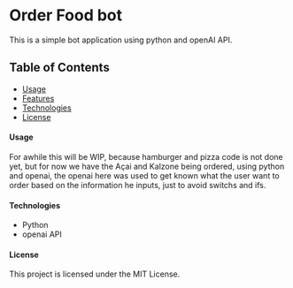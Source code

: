 # Order Food bot

This is a simple bot application using python and openAI API.

## Table of Contents
- [Usage](#usage)
- [Features](#features)
- [Technologies](#technologies)
- [License](#license)
#### Usage
For awhile this will be WIP, because hamburger and pizza code is not done yet, but for now we have the Açai and Kalzone being ordered, using python and openai, the openai here was used to get known what the user want to order based on the information he inputs, just to avoid switchs and ifs.

#### Technologies
- Python 
- openai API

#### License
This project is licensed under the MIT License.